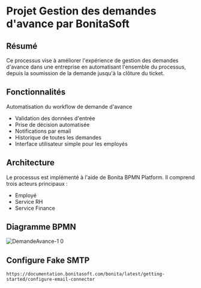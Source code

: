 
# Projet Gestion des demandes d'avance par BonitaSoft



## Résumé
Ce processus vise à améliorer l'expérience de gestion des demandes d'avance dans une entreprise en automatisant l'ensemble du processus, depuis la soumission de la demande jusqu'à la clôture du ticket.
## Fonctionnalités
Automatisation du workflow de demande d'avance
- Validation des données d'entrée
- Prise de décision automatisée
- Notifications par email
- Historique de toutes les demandes
- Interface utilisateur simple pour les employés
## Architecture
Le processus est implémenté à l'aide de Bonita BPMN Platform. Il comprend trois acteurs principaux :
- Employé
- Service RH
- Service Finance

## Diagramme BPMN 
![DemandeAvance-1 0](https://github.com/chouhlaoui/Bonita/assets/61617827/a2f8736c-e0bb-4cf5-a634-587c156ad919)

## Configure Fake SMTP 
```
https://documentation.bonitasoft.com/bonita/latest/getting-started/configure-email-connector
```
